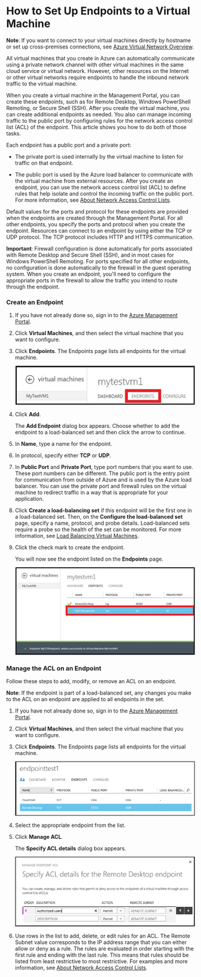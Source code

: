 <properties writer="kathydav" editor="tysonn" manager="jeffreyg" />

# How to Set Up Endpoints to a Virtual Machine

**Note**: If you want to connect to your virtual machines directly by hostname or set up cross-premises connections, see [Azure Virtual Network Overview][Azure Virtual Network Overview].

All virtual machines that you create in Azure can automatically communicate using a private network channel with other virtual machines in the same cloud service or virtual network. However, other resources on the Internet or other virtual networks require endpoints to handle the inbound network traffic to the virtual machine.

When you create a virtual machine in the Management Portal, you can create these endpoints, such as for Remote Desktop, Windows PowerShell Remoting, or Secure Shell (SSH). After you create the virtual machine, you can create additional endpoints as needed. You also can manage incoming traffic to the public port by configuring rules for the network access control list (ACL) of the endpoint. This article shows you how to do both of those tasks.

Each endpoint has a public port and a private port:

-   The private port is used internally by the virtual machine to listen for traffic on that endpoint.

-   The public port is used by the Azure load balancer to communicate with the virtual machine from external resources. After you create an endpoint, you can use the network access control list (ACL) to define rules that help isolate and control the incoming traffic on the public port. For more information, see [About Network Access Control Lists][About Network Access Control Lists].

Default values for the ports and protocol for these endpoints are provided when the endpoints are created through the Management Portal. For all other endpoints, you specify the ports and protocol when you create the endpoint. Resources can connect to an endpoint by using either the TCP or UDP protocol. The TCP protocol includes HTTP and HTTPS communication.

**Important**: Firewall configuration is done automatically for ports associated with Remote Desktop and Secure Shell (SSH), and in most cases for Windows PowerShell Remoting. For ports specified for all other endpoints, no configuration is done automatically to the firewall in the guest operating system. When you create an endpoint, you'll need to configure the appropriate ports in the firewall to allow the traffic you intend to route through the endpoint.

### Create an Endpoint

1.  If you have not already done so, sign in to the [Azure Management Portal][Azure Management Portal].

2.  Click **Virtual Machines**, and then select the virtual machine that you want to configure.

3.  Click **Endpoints**. The Endpoints page lists all endpoints for the virtual machine.

    ![Endpoints][Endpoints]

4.  Click **Add**.

    The **Add Endpoint** dialog box appears. Choose whether to add the endpoint to a load-balanced set and then click the arrow to continue.

5.  In **Name**, type a name for the endpoint.

6.  In protocol, specify either **TCP** or **UDP**.

7.  In **Public Port** and **Private Port**, type port numbers that you want to use. These port numbers can be different. The public port is the entry point for communication from outside of Azure and is used by the Azure load balancer. You can use the private port and firewall rules on the virtual machine to redirect traffic in a way that is appropriate for your application.

8.  Click **Create a load-balancing set** if this endpoint will be the first one in a load-balanced set. Then, on the **Configure the load-balanced set** page, specify a name, protocol, and probe details. Load-balanced sets require a probe so the health of the set can be monitored. For more information, see [Load Balancing Virtual Machines][Load Balancing Virtual Machines].

9.  Click the check mark to create the endpoint.

    You will now see the endpoint listed on the **Endpoints** page.

    ![Endpoint creation successful][Endpoint creation successful]

### Manage the ACL on an Endpoint

Follow these steps to add, modify, or remove an ACL on an endpoint.

**Note**: If the endpoint is part of a load-balanced set, any changes you make to the ACL on an endpoint are applied to all endpoints in the set.

1.  If you have not already done so, sign in to the [Azure Management Portal][Azure Management Portal].

2.  Click **Virtual Machines**, and then select the virtual machine that you want to configure.

3.  Click **Endpoints**. The Endpoints page lists all endpoints for the virtual machine.

    ![ACL list][ACL list]

4.  Select the appropriate endpoint from the list.

5.  Click **Manage ACL**.

    The **Specify ACL details** dialog box appears.

    ![Specify ACL details][Specify ACL details]

6.  Use rows in the list to add, delete, or edit rules for an ACL. The Remote Subnet value corresponds to the IP address range that you can either allow or deny as a rule. The rules are evaluated in order starting with the first rule and ending with the last rule. This means that rules should be listed from least restrictive to most restrictive. For examples and more information, see [About Network Access Control Lists][About Network Access Control Lists].

  [Azure Virtual Network Overview]: http://go.microsoft.com/fwlink/p/?LinkID=294063
  [About Network Access Control Lists]: http://go.microsoft.com/fwlink/p/?LinkId=303816
  [Azure Management Portal]: http://manage.windowsazure.com
  [Endpoints]: ./media/howto-setup-endpoints/endpointswindows.png
  [Load Balancing Virtual Machines]: http://www.windowsazure.com/en-us/manage/windows/common-tasks/how-to-load-balance-virtual-machines/
  [Endpoint creation successful]: ./media/howto-setup-endpoints/endpointwindowsnew.png
  [ACL list]: ./media/howto-setup-endpoints/EndpointsShowsDefaultEndpointsForVM.PNG
  [Specify ACL details]: ./media/howto-setup-endpoints/EndpointACLdetails.PNG
